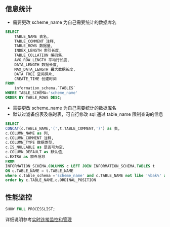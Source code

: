 ## 信息统计

<!--sec data-title="1.表数据量统计" data-id="a1" data-show=true data-collapse=true ces-->
- 需要更改 scheme_name 为自己需要统计的数据库名
```sql
SELECT
	TABLE_NAME 表名,
	TABLE_COMMENT 注释,
	TABLE_ROWS 数据量,
	INDEX_LENGTH 索引长度,
	TABLE_COLLATION 编码集,
	AVG_ROW_LENGTH 平均行长度,
	DATA_LENGTH 数据长度,
	MAX_DATA_LENGTH 最大数据长度,
	DATA_FREE 空间碎片,
	CREATE_TIME 创建时间
FROM
	information_schema.`TABLES`
WHERE TABLE_SCHEMA='scheme_name'
ORDER BY TABLE_ROWS DESC;
```
<!--endsec-->

<!--sec data-title="2.表字段信息统计" data-id="a2" data-show=true data-collapse=true ces-->
- 需要更改 scheme_name 为自己需要统计的数据库名
- 默认过滤备份表及临时表，可自行修改 sql 通过 table_name 限制查询的信息
```sql
SELECT
CONCAT(c.TABLE_NAME,'(',t.TABLE_COMMENT,')') as 表,
c.COLUMN_NAME as 列,
c.COLUMN_COMMENT 注释,
c.COLUMN_TYPE 数据类型,
c.IS_NULLABLE as 是否可为空,
c.COLUMN_DEFAULT as 默认值,
c.EXTRA as 额外信息
FROM
INFORMATION_SCHEMA.COLUMNS c LEFT JOIN INFORMATION_SCHEMA.TABLES t
ON c.TABLE_NAME = t.TABLE_NAME
where c.table_schema ='scheme_name' and c.TABLE_NAME not like '%bak%' and c.TABLE_NAME not like '%tmp_%'
order by c.TABLE_NAME,c.ORDINAL_POSITION
```
<!--endsec-->

## 性能监控

<!--sec data-title="1.查看实时连接" data-id="b1" data-show=true data-collapse=true ces-->
```sql
SHOW FULL PROCESSLIST;
```
详细说明参考[实时连接监控和管理](../practice/process-manage.md)
<!--endsec-->